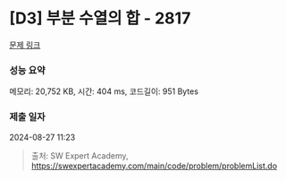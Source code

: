 # [D3] 부분 수열의 합 - 2817 

[문제 링크](https://swexpertacademy.com/main/code/problem/problemDetail.do?contestProbId=AV7IzvG6EksDFAXB) 

### 성능 요약

메모리: 20,752 KB, 시간: 404 ms, 코드길이: 951 Bytes

### 제출 일자

2024-08-27 11:23



> 출처: SW Expert Academy, https://swexpertacademy.com/main/code/problem/problemList.do